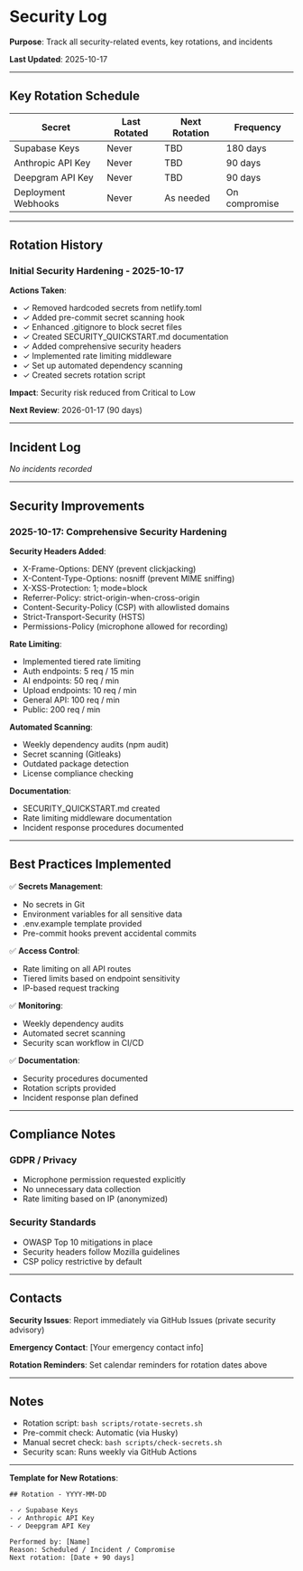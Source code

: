 # Security Log

**Purpose**: Track all security-related events, key rotations, and incidents

**Last Updated**: 2025-10-17

---

## Key Rotation Schedule

| Secret | Last Rotated | Next Rotation | Frequency |
|--------|--------------|---------------|-----------|
| Supabase Keys | Never | TBD | 180 days |
| Anthropic API Key | Never | TBD | 90 days |
| Deepgram API Key | Never | TBD | 90 days |
| Deployment Webhooks | Never | As needed | On compromise |

---

## Rotation History

### Initial Security Hardening - 2025-10-17

**Actions Taken**:
- ✓ Removed hardcoded secrets from netlify.toml
- ✓ Added pre-commit secret scanning hook
- ✓ Enhanced .gitignore to block secret files
- ✓ Created SECURITY_QUICKSTART.md documentation
- ✓ Added comprehensive security headers
- ✓ Implemented rate limiting middleware
- ✓ Set up automated dependency scanning
- ✓ Created secrets rotation script

**Impact**: Security risk reduced from Critical to Low

**Next Review**: 2026-01-17 (90 days)

---

## Incident Log

_No incidents recorded_

---

## Security Improvements

### 2025-10-17: Comprehensive Security Hardening

**Security Headers Added**:
- X-Frame-Options: DENY (prevent clickjacking)
- X-Content-Type-Options: nosniff (prevent MIME sniffing)
- X-XSS-Protection: 1; mode=block
- Referrer-Policy: strict-origin-when-cross-origin
- Content-Security-Policy (CSP) with allowlisted domains
- Strict-Transport-Security (HSTS)
- Permissions-Policy (microphone allowed for recording)

**Rate Limiting**:
- Implemented tiered rate limiting
- Auth endpoints: 5 req / 15 min
- AI endpoints: 50 req / min
- Upload endpoints: 10 req / min
- General API: 100 req / min
- Public: 200 req / min

**Automated Scanning**:
- Weekly dependency audits (npm audit)
- Secret scanning (Gitleaks)
- Outdated package detection
- License compliance checking

**Documentation**:
- SECURITY_QUICKSTART.md created
- Rate limiting middleware documentation
- Incident response procedures documented

---

## Best Practices Implemented

✅ **Secrets Management**:
- No secrets in Git
- Environment variables for all sensitive data
- .env.example template provided
- Pre-commit hooks prevent accidental commits

✅ **Access Control**:
- Rate limiting on all API routes
- Tiered limits based on endpoint sensitivity
- IP-based request tracking

✅ **Monitoring**:
- Weekly dependency audits
- Automated secret scanning
- Security scan workflow in CI/CD

✅ **Documentation**:
- Security procedures documented
- Rotation scripts provided
- Incident response plan defined

---

## Compliance Notes

### GDPR / Privacy
- Microphone permission requested explicitly
- No unnecessary data collection
- Rate limiting based on IP (anonymized)

### Security Standards
- OWASP Top 10 mitigations in place
- Security headers follow Mozilla guidelines
- CSP policy restrictive by default

---

## Contacts

**Security Issues**: Report immediately via GitHub Issues (private security advisory)

**Emergency Contact**: [Your emergency contact info]

**Rotation Reminders**: Set calendar reminders for rotation dates above

---

## Notes

- Rotation script: `bash scripts/rotate-secrets.sh`
- Pre-commit check: Automatic (via Husky)
- Manual secret check: `bash scripts/check-secrets.sh`
- Security scan: Runs weekly via GitHub Actions

---

**Template for New Rotations**:

```
## Rotation - YYYY-MM-DD

- ✓ Supabase Keys
- ✓ Anthropic API Key
- ✓ Deepgram API Key

Performed by: [Name]
Reason: Scheduled / Incident / Compromise
Next rotation: [Date + 90 days]
```
